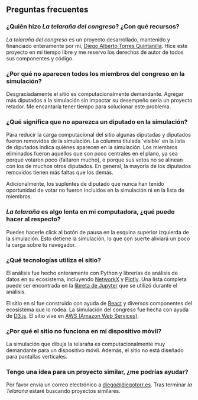 ## Preguntas frecuentes

### ¿Quién hizo *La telaraña del congreso*? ¿Con qué recursos? 
*La telaraña del congreso* es un proyecto desarrollado, mantenido y financiado
enteramente por mí, [Diego Alberto Torres Quintanilla](https://es.diegotorr.es).
Hice este proyecto en mi tiempo libre y me reservo los derechos de autor de todos
sus componentes y código.

### ¿Por qué no aparecen todos los miembros del congreso en la simulación?

Desgraciadamente el sitio es computacionalmente demandante. Agregar más
diputados a la simulación sin impactar su desempeño sería un proyecto retador.
Me encantaría tener tiempo para solucionar este problema.

### ¿Qué significa que no aparezca un diputado en la simulación?

Para reducir la carga computacional del sitio algunas diputadas y diputados
fueron removidos de la simulación. La columna titulada 'visible' en la lista de
diputados indica quiénes aparecen en la simulación. Los miembros eliminados
fueron aquellos que son poco centrales en el plano, ya sea porque votaron poco
(faltaron mucho), o porque sus votos no se alinean con los de muchos otros
diputados. En general, la mayoría de los diputados removidos tienen más faltas
que los demás.

Adicionalmente, los suplentes de diputado que nunca han tenido oportunidad de
votar no fueron incluidos en la simulación ni en la lista de miembros.

### *La telaraña* es algo lenta en mi computadora, ¿qué puedo hacer al respecto?

Puedes hacerle click al botón de pausa en la esquina superior izquierda de la
simulación. Esto detiene la simulación, lo que con suerte aliviará un poco la
carga sobre tu navegador.


### ¿Qué tecnologías utiliza el sitio?

El análisis fue hecho enteramente con Python y librerías de análisis de datos
en su ecosistema, incluyendo [NetworkX](https://networkx.github.io/) y
[Plotly](https://plot.ly/).  Una lista completa puede ser encontrada en la
[libreta de Jupyter](https://es.diegotorr.es) que se utilizó durante el
análisis.

El sitio en sí fue construido con ayuda de [React](https://reactjs.org/) y
diversos componentes del ecosistema que lo rodea. La simulación del congreso
fue hecha con ayuda de [D3.js](https://d3js.org/). El sitio vive en [AWS
(Amazon Web Services)](https://aws.amazon.com/).

### ¿Por qué el sitio no funciona en mi dispositivo móvil?

La simulación que dibuja la telaraña es computacionalmente muy demandante para
un dispositivo móvil. Además, el sitio no está diseñado para pantallas verticales.

### Tengo una idea para un proyecto similar, ¿me podrías ayudar?

Por favor envía un correo electrónico a [diego@diegotorr.es](mailto:diego@diegotorr.es).
Tras terminar *la Telaraña* estaré buscando proyectos similares.
